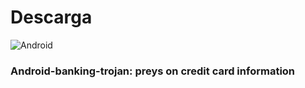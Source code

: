 # Descarga
![Android](https://img.shields.io/badge/Android-3DDC84?style=for-the-badge&logo=android&logoColor=white)
### Android-banking-trojan: preys on credit card information
